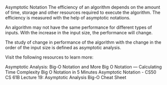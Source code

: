 Asymptotic Notation
The efficiency of an algorithm depends on the amount of time, storage and other resources required to execute the algorithm. The efficiency is measured with the help of asymptotic notations.

An algorithm may not have the same performance for different types of inputs. With the increase in the input size, the performance will change.

The study of change in performance of the algorithm with the change in the order of the input size is defined as asymptotic analysis.

Visit the following resources to learn more:

Asymptotic Analysis: Big-O Notation and More
Big O Notation — Calculating Time Complexity
Big O Notation in 5 Minutes
Asymptotic Notation - CS50
CS 61B Lecture 19: Asymptotic Analysis
Big-O Cheat Sheet
